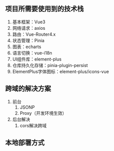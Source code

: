 ## 项目所需要使用到的技术栈

1. 基本框架：Vue3
2. 网络请求：axios
3. 路由：Vue-Router4.x
4. 状态管理：Pinia
5. 图表：echarts
6. 语言切换：vue-i18n
7. UI组件库：element-plus
8. 仓库持久化存储：pinia-plugin-persist
9. ElementPlus字体图标：element-plus/icons-vue


## 跨域的解决方案
1. 前台
   1. JSONP
   2. Proxy（开发环境生效）
2. 后台解决
   1. cors解决跨域

## 本地部署方式
